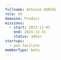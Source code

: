 ```yaml
---
fullname: Antoine AURIOL
role: UX
domaine: Produit
missions:
  - start: 2023-11-01
    end: 2024-12-31
    status: admin
startups:
  - poe.facilite
memberType: beta
---
```


